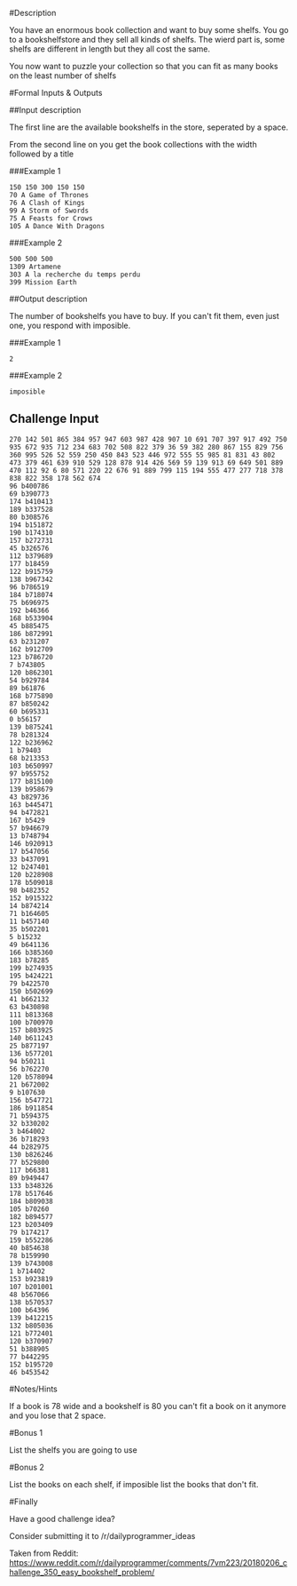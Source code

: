#Description

You have an enormous book collection and want to buy some shelfs. You go to a bookshelfstore and they sell all kinds of shelfs.
The wierd part is, some shelfs are different in length but they all cost the same.

You now want to puzzle your collection so that you can fit as many books on the least number of shelfs

#Formal Inputs & Outputs

##Input description

The first line are the available bookshelfs in the store, seperated by a space.

From the second line on you get the book collections with the width followed by a title

###Example 1

    150 150 300 150 150
    70 A Game of Thrones
    76 A Clash of Kings
    99 A Storm of Swords
    75 A Feasts for Crows
    105 A Dance With Dragons

###Example 2

    500 500 500
    1309 Artamene
    303 A la recherche du temps perdu
    399 Mission Earth

##Output description

The number of bookshelfs you have to buy. If you can't fit them, even just one, you respond with imposible.

###Example 1

    2

###Example 2

    imposible


## Challenge Input

    270 142 501 865 384 957 947 603 987 428 907 10 691 707 397 917 492 750 935 672 935 712 234 683 702 508 822 379 36 59 382 280 867 155 829 756 360 995 526 52 559 250 450 843 523 446 972 555 55 985 81 831 43 802 473 379 461 639 910 529 128 878 914 426 569 59 139 913 69 649 501 889 470 112 92 6 80 571 220 22 676 91 889 799 115 194 555 477 277 718 378 838 822 358 178 562 674
    96 b400786
    69 b390773
    174 b410413
    189 b337528
    80 b308576
    194 b151872
    190 b174310
    157 b272731
    45 b326576
    112 b379689
    177 b18459
    122 b915759
    138 b967342
    96 b786519
    184 b718074
    75 b696975
    192 b46366
    168 b533904
    45 b885475
    186 b872991
    63 b231207
    162 b912709
    123 b786720
    7 b743805
    120 b862301
    54 b929784
    89 b61876
    168 b775890
    87 b850242
    60 b695331
    0 b56157
    139 b875241
    78 b281324
    122 b236962
    1 b79403
    68 b213353
    103 b650997
    97 b955752
    177 b815100
    139 b958679
    43 b829736
    163 b445471
    94 b472821
    167 b5429
    57 b946679
    13 b748794
    146 b920913
    17 b547056
    33 b437091
    12 b247401
    120 b228908
    178 b509018
    98 b482352
    152 b915322
    14 b874214
    71 b164605
    11 b457140
    35 b502201
    5 b15232
    49 b641136
    166 b385360
    183 b78285
    199 b274935
    195 b424221
    79 b422570
    150 b502699
    41 b662132
    63 b430898
    111 b813368
    100 b700970
    157 b803925
    140 b611243
    25 b877197
    136 b577201
    94 b50211
    56 b762270
    120 b578094
    21 b672002
    9 b107630
    156 b547721
    186 b911854
    71 b594375
    32 b330202
    3 b464002
    36 b718293
    44 b282975
    130 b826246
    77 b529800
    117 b66381
    89 b949447
    133 b348326
    178 b517646
    184 b809038
    105 b70260
    182 b894577
    123 b203409
    79 b174217
    159 b552286
    40 b854638
    78 b159990
    139 b743008
    1 b714402
    153 b923819
    107 b201001
    48 b567066
    138 b570537
    100 b64396
    139 b412215
    132 b805036
    121 b772401
    120 b370907
    51 b388905
    77 b442295
    152 b195720
    46 b453542


#Notes/Hints

If a book is 78 wide and a bookshelf is 80 you can't fit a book on it anymore and you lose that 2 space.

#Bonus 1

List the shelfs you are going to use

#Bonus 2

List the books on each shelf, if imposible list the books that don't fit.

#Finally

Have a good challenge idea?

Consider submitting it to /r/dailyprogrammer_ideas

Taken from Reddit: https://www.reddit.com/r/dailyprogrammer/comments/7vm223/20180206_challenge_350_easy_bookshelf_problem/